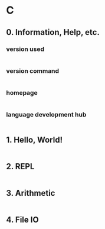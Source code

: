 # C

## 0. Information, Help, etc.

### version used

```c

```

### version command

```c

```

### homepage

```c

```

### language development hub

```c

```

## 1. Hello, World!

```c

```

## 2. REPL

```c

```

## 3. Arithmetic

```c

```

## 4. File IO

```c

```
